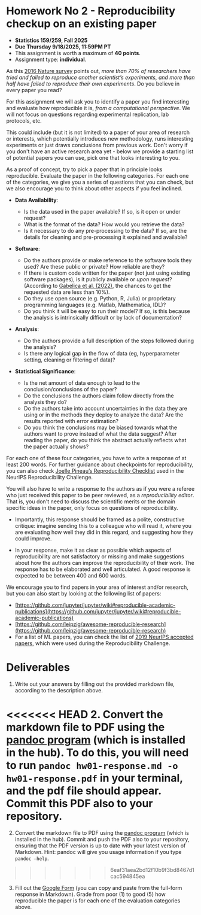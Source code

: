 # Homework No 2 - Reproducibility checkup on an existing paper

* **Statistics 159/259, Fall 2025**
* **Due Thursday 9/18/2025, 11:59PM PT**
* This assignment is worth a maximum of **40 points**.
* Assignment type: **individual**.

As this [2016 Nature survey](https://www.nature.com/articles/533452a.pdf) points out,
*more than 70% of researchers have tried and failed to reproduce another
scientist’s experiments, and more than half have failed to reproduce
their own experiments*. Do you believe in every paper you read?

For this assignment we will ask you to identify a paper you find
interesting and evaluate how reproducible it is, *from a computational
perspective*. We will not focus on questions regarding experimental
replication, lab protocols, etc.

This could include (but it is not limited) to a paper of your area of
research or interests, which potentially introduces new methodology,
runs interesting experiments or just draws conclusions from previous
work. Don't worry if you don't have an active research area yet - below
we provide a starting list of potential papers you can use, pick one
that looks interesting to you.

As a proof of concept, try to pick a paper that in principle looks
reproducible. Evaluate the paper in the following categories. For each
one of the categories, we give you a series of questions that you can
check, but we also encourage you to think about other aspects if you feel inclined.

-   **Data Availability**:

    -   Is the data used in the paper available? If so, is it open or under request?
    -   What is the format of the data? How would you retrieve the data?
    -   Is it necessary to do any pre-processing to the data? If so, are the details for cleaning and pre-processing it explained and available?

-   **Software**:

    -   Do the authors provide or make reference to the software tools they used? Are these public or private? How reliable are they?
    -   If there is custom code written for the paper (not just using existing software packages), is it publicly available or _upon request_? (According to [Gabelica et al. (2022)](https://www.sciencedirect.com/science/article/pii/S089543562200141X), the chances to get the requested data are less than 10%).
    -   Do they use open source (e.g. Python, R, Julia) or proprietary programming languages (e.g. Matlab, Mathematica, IDL)?
    -   Do you think it will be easy to run their model? If so, is this because the analysis is intrinsically difficult or by lack of documentation?

-   **Analysis**:

    -   Do the authors provide a full description of the steps followed during the analysis?
    -   Is there any logical gap in the flow of data (eg, hyperparameter setting, cleaning or filtering of data)?

-   **Statistical Significance**:

    -   Is the net amount of data enough to lead to the conclusion/conclusions of the paper?
    -   Do the conclusions the authors claim follow directly from the analysis they do?
    -   Do the authors take into account uncertainties in the data they are using or in the methods they deploy to analyze the data? Are the results reported with error estimation?
    -   Do you think the conclusions may be biased towards what the authors want to prove instead of what the data suggest? After reading the paper, do you think the abstract actually reflects what the paper actually shows?

For each one of these four categories, you have to write a response of at least 200 words.
For further guidance about checkpoints for reproducibility, you can also
check [Joelle Pineau’s Reproducibility Checklist](https://www.cs.mcgill.ca/~jpineau/ReproducibilityChecklist.pdf)
used in the NeurIPS Reproducibility Challenge. 

You will also have to write a response to the authors as if you were a referee who
just received this paper to be peer reviewed, as a _reproducibility
editor_. That is, you don't need to discuss the scientific merits or the
domain specific ideas in the paper, only focus on questions of
reproducibility.

-   Importantly, this response should be framed as a polite, constructive critique: imagine sending this to a colleague who will read it, where you are evaluating how well they did in this regard, and suggesting how they could improve.

-   In your response, make it as clear as possible which aspects of reproducibility are not satisfactory or missing and make suggestions about how the authors can improve the reproducibility of their work. The response has to be elaborated and well articulated. A good response is expected to be between 400 and 600 words.

We encourage you to find papers in your area of interest and/or research, but you can also start by looking at the following list of papers:

-   [https://github.com/jupyter/jupyter/wiki#reproducible-academic-publications](https://github.com/jupyter/jupyter/wiki#reproducible-academic-publications)
-   [https://github.com/leipzig/awesome-reproducible-research](https://github.com/leipzig/awesome-reproducible-research)
-   For a list of ML papers, you can check the list of [2019 NeurIPS accepted papers](https://reproducibility-challenge.github.io/neurips2019/task/), which were used during the Reproducibility Challenge.

# Deliverables

1.  Write out your answers by filling out the provided markdown file, according to the description above.

<<<<<<< HEAD
2.  Convert the markdown file to PDF using the [pandoc program](https://pandoc.org) (which is installed in the hub). To do this, you will need to run `pandoc hw01-response.md -o hw01-response.pdf` in your terminal, and the pdf file should appear. Commit this PDF also to your repository.
=======
2.  Convert the markdown file to PDF using the [pandoc program](https://pandoc.org) (which is installed in the hub). Commit and push the PDF also to your repository, ensuring that the PDF version is up to date with your latest version of Markdown. Hint: pandoc will give you usage information if you type `pandoc –help`.
>>>>>>> 6eaf31aea2bd12f10b9f3bd8467d1cac594845ea

3.  Fill out the [Google Form](https://forms.gle/YM5CGTQN1uT8joZ19) (you can copy and paste from the full-form response in Markdown). Grade from poor (1) to good (5) how reproducible the paper is for each one of the evaluation categories above.

